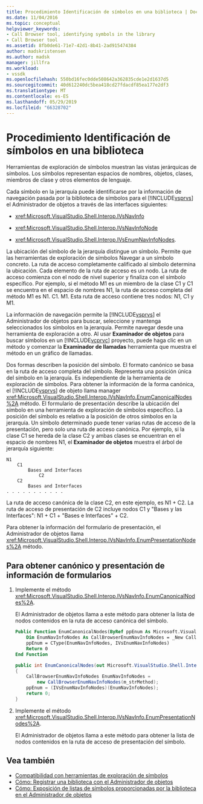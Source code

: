 ```yaml
---
title: Procedimiento Identificación de símbolos en una biblioteca | Documentos de Microsoft
ms.date: 11/04/2016
ms.topic: conceptual
helpviewer_keywords:
- Call Browser tool, identifying symbols in the library
- Call Browser tool
ms.assetid: 8fb0de61-71e7-42d1-8b41-2ad915474384
author: madskristensen
ms.author: madsk
manager: jillfra
ms.workload:
- vssdk
ms.openlocfilehash: 550bd16fec0dde508642a362835cde1e2d1637d5
ms.sourcegitcommit: 40d612240dc5bea418cd27fdacdf85ea177e2df3
ms.translationtype: MT
ms.contentlocale: es-ES
ms.lasthandoff: 05/29/2019
ms.locfileid: "66328702"
---
```

# <a name="how-to-identify-symbols-in-a-library"></a>Procedimiento Identificación de símbolos en una biblioteca
Herramientas de exploración de símbolos muestran las vistas jerárquicas de símbolos. Los símbolos representan espacios de nombres, objetos, clases, miembros de clase y otros elementos de lenguaje.

 Cada símbolo en la jerarquía puede identificarse por la información de navegación pasada por la biblioteca de símbolos para el [!INCLUDE[vsprvs](../../code-quality/includes/vsprvs_md.md)] el Administrador de objetos a través de las interfaces siguientes:

- <xref:Microsoft.VisualStudio.Shell.Interop.IVsNavInfo>

- <xref:Microsoft.VisualStudio.Shell.Interop.IVsNavInfoNode>

- <xref:Microsoft.VisualStudio.Shell.Interop.IVsEnumNavInfoNodes>.

 La ubicación del símbolo de la jerarquía distingue un símbolo. Permite que las herramientas de exploración de símbolos Navegar a un símbolo concreto. La ruta de acceso completamente calificado al símbolo determina la ubicación. Cada elemento de la ruta de acceso es un nodo. La ruta de acceso comienza con el nodo de nivel superior y finaliza con el símbolo específico. Por ejemplo, si el método M1 es un miembro de la clase C1 y C1 se encuentra en el espacio de nombres N1, la ruta de acceso completa del método M1 es N1. C1. M1. Esta ruta de acceso contiene tres nodos: N1, C1 y M1.

 La información de navegación permite la [!INCLUDE[vsprvs](../../code-quality/includes/vsprvs_md.md)] el Administrador de objetos para buscar, seleccione y mantenga seleccionados los símbolos en la jerarquía. Permite navegar desde una herramienta de exploración a otro. Al usar **Examinador de objetos** para buscar símbolos en un [!INCLUDE[vcprvc](../../code-quality/includes/vcprvc_md.md)] proyecto, puede haga clic en un método y comenzar la **Examinador de llamadas** herramienta que muestra el método en un gráfico de llamadas.

 Dos formas describen la posición del símbolo. El formato canónico se basa en la ruta de acceso completa del símbolo. Representa una posición única del símbolo en la jerarquía. Es independiente de la herramienta de exploración de símbolos. Para obtener la información de la forma canónica, el [!INCLUDE[vsprvs](../../code-quality/includes/vsprvs_md.md)] de objeto llama manager <xref:Microsoft.VisualStudio.Shell.Interop.IVsNavInfo.EnumCanonicalNodes%2A> método. El formulario de presentación describe la ubicación del símbolo en una herramienta de exploración de símbolos específico. La posición del símbolo es relativo a la posición de otros símbolos en la jerarquía. Un símbolo determinado puede tener varias rutas de acceso de la presentación, pero solo una ruta de acceso canónica. Por ejemplo, si la clase C1 se hereda de la clase C2 y ambas clases se encuentran en el espacio de nombres N1, el **Examinador de objetos** muestra el árbol de jerarquía siguiente:

```
N1
    C1
        Bases and Interfaces
            C2
    C2
        Bases and Interfaces
. . . . . . . . . . .

```

 La ruta de acceso canónica de la clase C2, en este ejemplo, es N1 + C2. La ruta de acceso de presentación de C2 incluye nodos C1 y "Bases y las Interfaces": N1 + C1 + "Bases e Interfaces" + C2.

 Para obtener la información del formulario de presentación, el Administrador de objetos llama <xref:Microsoft.VisualStudio.Shell.Interop.IVsNavInfo.EnumPresentationNodes%2A> método.

## <a name="to-obtain-canonical-and-presentation-forms-information"></a>Para obtener canónico y presentación de información de formularios

1. Implemente el método <xref:Microsoft.VisualStudio.Shell.Interop.IVsNavInfo.EnumCanonicalNodes%2A>.

     El Administrador de objetos llama a este método para obtener la lista de nodos contenidos en la ruta de acceso canónica del símbolo.

    ```vb
    Public Function EnumCanonicalNodes(ByRef ppEnum As Microsoft.VisualStudio.Shell.Interop.IVsEnumNavInfoNodes) As Integer
        Dim EnumNavInfoNodes As CallBrowserEnumNavInfoNodes = _New CallBrowserEnumNavInfoNodes(m_strMethod)
        ppEnum = CType(EnumNavInfoNodes, IVsEnumNavInfoNodes)
        Return 0
    End Function
    ```

    ```csharp
    public int EnumCanonicalNodes(out Microsoft.VisualStudio.Shell.Interop.IVsEnumNavInfoNodes ppEnum)
    {
        CallBrowserEnumNavInfoNodes EnumNavInfoNodes =
            new CallBrowserEnumNavInfoNodes(m_strMethod);
        ppEnum = (IVsEnumNavInfoNodes)(EnumNavInfoNodes);
        return 0;
    }

    ```

2. Implemente el método <xref:Microsoft.VisualStudio.Shell.Interop.IVsNavInfo.EnumPresentationNodes%2A>.

     El Administrador de objetos llama a este método para obtener la lista de nodos contenidos en la ruta de acceso de presentación del símbolo.

## <a name="see-also"></a>Vea también
- [Compatibilidad con herramientas de exploración de símbolos](../../extensibility/internals/supporting-symbol-browsing-tools.md)
- [Cómo: Registrar una biblioteca con el Administrador de objetos](../../extensibility/internals/how-to-register-a-library-with-the-object-manager.md)
- [Cómo: Exposición de listas de símbolos proporcionadas por la biblioteca en el Administrador de objetos](../../extensibility/internals/how-to-expose-lists-of-symbols-provided-by-the-library-to-the-object-manager.md)